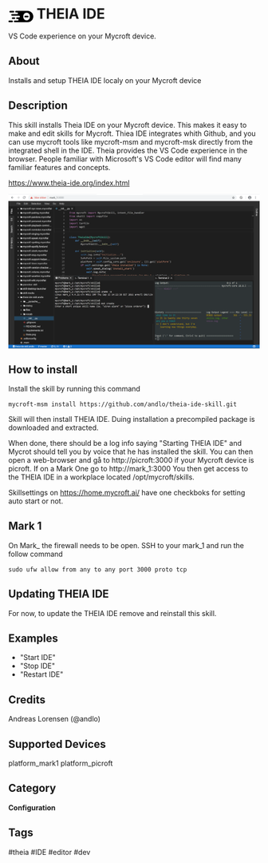 # <img src='theia.png' card_color='#40DBB0' width='50' style='vertical-align:bottom'/> THEIA IDE
VS Code experience on your Mycroft device.

## About
Installs and setup THEIA IDE localy on your Mycroft device

## Description
This skill installs Theia IDE on your Mycroft device. This makes it easy to make and edit skills for Mycroft. Thiea IDE integrates whith Github, and you can use mycroft tools like mycroft-msm and mycroft-msk directly from the integrated shell in the IDE.
Theia provides the VS Code experience in the browser.
People familiar with Microsoft's VS Code editor will find many familiar features and concepts.

https://www.theia-ide.org/index.html

<img src='screenshot.png' card_color='#40DBB0' width=800 style='vertical-align:bottom'/>

## How to install
Install the skill by running this command
```
mycroft-msm install https://github.com/andlo/theia-ide-skill.git
```
Skill will then install THEIA IDE. Duing installation a precompiled package is downloaded and extracted.

When done, there should be a log info saying "Starting THEIA IDE" and Mycrot should tell you by voice that he has installed the skill.
You can then open a web-browser and gå to http://picroft:3000 if your Mycroft device is picroft. If on a Mark One go to http://mark_1:3000
You then get access to the THEIA IDE in a workplace located /opt/mycroft/skills.

Skillsettings on https://home.mycroft.ai/ have one checkboks for setting auto start or not.

## Mark 1
On Mark_ the firewall needs to be open. SSH to your mark_1 and run the follow command
```
sudo ufw allow from any to any port 3000 proto tcp
```

## Updating THEIA IDE
For now, to update the THEIA IDE remove and reinstall this skill.

## Examples
* "Start IDE"
* "Stop IDE"
* "Restart IDE"

## Credits
Andreas Lorensen (@andlo)

## Supported Devices
platform_mark1 platform_picroft

## Category
**Configuration**

## Tags
#theia
#IDE
#editor
#dev
